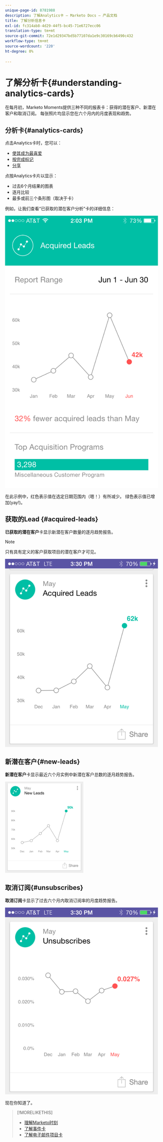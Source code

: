```yaml
---
unique-page-id: 8781988
description: 了解Analytics卡 — Marketo Docs — 产品文档
title: 了解分析信息卡
exl-id: fc314ab8-4d29-44f5-bc45-71e6727ecc06
translation-type: tm+mt
source-git-commit: 72e1d29347bd5b77107da1e9c30169cb6490c432
workflow-type: tm+mt
source-wordcount: '220'
ht-degree: 0%

---
```


# 了解分析卡{#understanding-analytics-cards}

在每月初，Marketo Moments提供三种不同的报表卡：获得的潜在客户、新潜在客户和取消订阅。 每张照片均显示您在六个月内的月度表现和趋势。

## 分析卡{#analytics-cards}

点击Analytics卡时，您可以：

* [使其成为最喜爱](/help/marketo/product-docs/core-marketo-concepts/mobile-apps/marketo-moments/working-with-moments/creating-a-favorite.md)
* [按完成标记](/help/marketo/product-docs/core-marketo-concepts/mobile-apps/marketo-moments/working-with-moments/marking-it-done.md)
* [分享](/help/marketo/product-docs/core-marketo-concepts/mobile-apps/marketo-moments/working-with-moments/sharing-a-moment.md)

点按Analytics卡片以显示：

* 过去6个月结果的图表
* 逐月比较
* 最多或前三个条形图（取决于卡）

例如，让我们查看“已获取的潜在客户分析”卡的详细信息：

![](assets/image2015-7-6-14-3a5-3a25.png)

在此示例中，红色表示值在选定日期范围内（嗯！）有所减少。 绿色表示值已增加(yay!)。

## 获取的Lead {#acquired-leads}

**已获取的潜在客户**&#x200B;卡显示新潜在客户数量的逐月趋势报告。

>[!NOTE]
>
>只有具有定义的客户获取项目的潜在客户才可见。

![](assets/image2015-6-30-14-3a31-3a40.png)

## 新潜在客户{#new-leads}

**新潜在客户**&#x200B;卡显示最近六个月实例中新潜在客户总数的逐月趋势报告。

![](assets/image2015-6-30-14-3a33-3a23.png)

## 取消订阅{#unsubscribes}

**取消订阅**&#x200B;卡显示了过去六个月内取消订阅率的月度趋势报告。

![](assets/image2015-6-30-14-3a29-3a3.png)

现在你知道了。

>[!MORELIKETHIS]
>
>* [理解Marketo时刻](/help/marketo/product-docs/core-marketo-concepts/mobile-apps/marketo-moments/understanding-moments/understanding-marketo-moments.md)
>* [了解事件卡](/help/marketo/product-docs/core-marketo-concepts/mobile-apps/marketo-moments/understanding-moments/understanding-event-cards.md)
>* [了解电子邮件项目卡](/help/marketo/product-docs/core-marketo-concepts/mobile-apps/marketo-moments/understanding-moments/understanding-email-program-cards.md)

